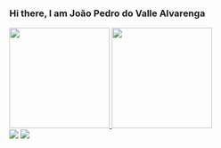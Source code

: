 ### Hi there, I am João Pedro do Valle Alvarenga
<div>
   <a href="https://github.com/vallejp">
   <img height="180em" src="https://github-readme-stats.vercel.app/api?username=vallejp&show_icons=true&theme=merko&include_all_commits=true&count_private=true"/>
   <img height="180em" src="https://github-readme-stats.vercel.app/api/top-langs/?username=vallejp&layout=demo&langs_count=16&theme=merko"/>
</div>

  
<div>
  <a href = "https://br.linkedin.com/in/jo%C3%A3o-pedro-do-valle-alvarenga-567392162" target="_blank"><img src="https://img.shields.io/badge/-LinkedIn-%230077B5?style=for-the-badge&logo=linkedin&logoColor=white" target="_blank"></a>
  <a href = "http://lattes.cnpq.br/3839730482629141" target="_blank"><img src="https://img.shields.io/badge/cv-lattes-yellowgreen" target="_blank"></a>
</div>
